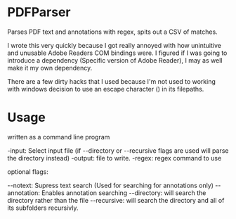 # PDFParser
Parses PDF text and annotations with regex, spits out a CSV of matches.

I wrote this very quickly because I got really annoyed with how unintuitive and unusable Adobe Readers COM bindings were. I figured if I was going to introduce a dependency (Specific version of Adobe Reader), I may as well make it my own dependency.

There are a few dirty hacks that I used because I'm not used to working with windows decision to use an escape character (\) in its filepaths.


# Usage
written as a command line program

-input: Select input file (if --directory or --recursive flags are used will parse the directory instead)
-output: file to write.
-regex: regex command to use

optional flags:

--notext: Supress text search (Used for searching for annotations only)
--annotation: Enables annotation searching
--directory: will search the directory rather than the file 
--recursive: will search the directory and all of its subfolders recursivly. 
